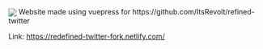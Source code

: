 <img align="center" src="https://i.imgur.com/bMdJZTj.png" />
Website made using vuepress for https://github.com/ItsRevolt/refined-twitter

Link: https://redefined-twitter-fork.netlify.com/
